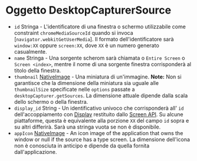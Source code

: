 # Oggetto DesktopCapturerSource

* `id` Stringa - L'identificatore di una finestra o schermo utilizzabile come constraint `chromeMediaSourceId` quando si invoca [`navigator.webkitGetUserMedia`]. Il formato dell'identificatore sarà `window:XX` oppure `screen:XX`, dove `XX` è un numero generato casualmente.
* `name` Stringa - Una sorgente scherom sarà chiamata o `Entire Screen` o `Screen <index>`, mentre il nome di una sorgente finestra corrisponderà al titolo della finestra.
* `thumbnail` [NativeImage](../native-image.md) - Una miniatura di un'immagine. **Note:** Non si garantisce che la dimensione della miniatura sia uguale alle `thumbnailSize` specificate nelle `options` passate a `desktopCapturer.getSources`. La dimensione attuale dipende dalla scala dello schermo o della finestra.
* `display_id` String - Un identificativo univoco che corrisponderà all' `id` dell'accoppiamento con [Display](display.md) restituito dallo [Screen API](../screen.md). Su alcune piattaforme, questa è equivalente alla porzione `XX` del campo `id` sopra e su altri differirà. Sarà una stringa vuota se non è disponibile.
* `appIcon` [NativeImage](../native-image.md) - An icon image of the application that owns the window or null if the source has a type screen. La dimensione dell'icona non è conosciuta in anticipo e dipende da quella fornita dall'applicazione.
